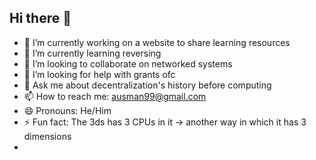 ## Hi there 👋

- 🔭 I’m currently working on a website to share learning resources
- 🌱 I’m currently learning reversing
- 👯 I’m looking to collaborate on networked systems
- 🤔 I’m looking for help with grants ofc
- 💬 Ask me about decentralization's history before computing
- 📫 How to reach me: ausman99@gmail.com
- 😄 Pronouns: He/Him
- ⚡ Fun fact: The 3ds has 3 CPUs in it -> another way in which it has 3 dimensions
- 
<!--
**ali-layken/ali-layken** is a ✨ _special_ ✨ repository because its `README.md` (this file) appears on your GitHub profile.

Here are some ideas to get you started:


-->
